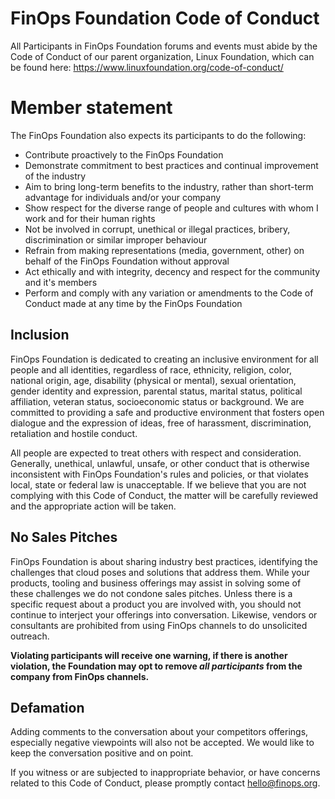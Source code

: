 # FinOps Foundation Code of Conduct

All Participants in FinOps Foundation forums and events must abide by the Code of Conduct of our parent organization, Linux Foundation, which can be found here:
https://www.linuxfoundation.org/code-of-conduct/

# Member statement

The FinOps Foundation also expects its participants to do the following:

* Contribute proactively to the FinOps Foundation
* Demonstrate commitment to best practices and continual improvement of the industry
* Aim to bring long-term benefits to the industry, rather than short-term advantage for individuals and/or your company
* Show respect for the diverse range of people and cultures with whom I work and for their human rights
* Not be involved in corrupt, unethical or illegal practices, bribery, discrimination or similar improper behaviour
* Refrain from making representations (media, government, other) on behalf of the FinOps Foundation without approval
* Act ethically and with integrity, decency and respect for the community and it's members
* Perform and comply with any variation or amendments to the Code of Conduct made at any time by the FinOps Foundation

## Inclusion

FinOps Foundation is dedicated to creating an inclusive environment for all people and all identities, regardless of race, ethnicity, religion, color, national origin, age, disability (physical or mental), sexual orientation, gender identity and expression, parental status, marital status, political affiliation, veteran status, socioeconomic status or background. We are committed to providing a safe and productive environment that fosters open dialogue and the expression of ideas, free of harassment, discrimination, retaliation and hostile conduct.

All people are expected to treat others with respect and consideration. Generally, unethical, unlawful, unsafe, or other conduct that is otherwise inconsistent with FinOps Foundation's rules and policies, or that violates local, state or federal law is unacceptable. If we believe that you are not complying with this Code of Conduct, the matter will be carefully reviewed and the appropriate action will be taken.

## No Sales Pitches

FinOps Foundation is about sharing industry best practices, identifying the challenges that cloud poses and solutions that address them. While your products, tooling and business offerings may assist in solving some of these challenges we do not condone sales pitches. Unless there is a specific request about a product you are involved with, you should not continue to interject your offerings into conversation. Likewise, vendors or consultants are prohibited from using FinOps channels to do unsolicited outreach.

**Violating participants will receive one warning, if there is another violation, the Foundation may opt to remove _all participants_ from the company from FinOps channels.**

## Defamation

Adding comments to the conversation about your competitors offerings, especially negative viewpoints will also not be accepted. We would like to keep the conversation positive and on point.

If you witness or are subjected to inappropriate behavior, or have concerns related to this Code of Conduct, please promptly contact hello@finops.org.
